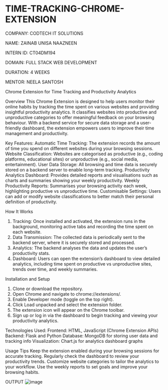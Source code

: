 # TIME-TRACKING-CHROME-EXTENSION
COMPANY: CODTECH IT SOLUTIONS

NAME: ZAINAB UNISA NAAZNEEN

INTERN ID: CT04DM194

DOMAIN: FULL STACK WEB DEVELOPMENT

DURATION: 4 WEEKS

MENTOR: NEELA SANTOSH

Chrome Extension for Time Tracking and Productivity Analytics

Overview
This Chrome Extension is designed to help users monitor their online habits by tracking the time spent on various websites and providing insightful productivity analytics. It classifies websites into productive and unproductive categories to offer meaningful feedback on your browsing behaviour. With a backend service for secure data storage and a user-friendly dashboard, the extension empowers users to improve their time management and productivity.

Key Features:
Automatic Time Tracking: The extension records the amount of time you spend on different websites during your browsing sessions.
Website Classification: Websites are categorised as productive (e.g., coding platforms, educational sites) or unproductive (e.g., social media, entertainment).
User Data Storage: All browsing and time data is securely stored on a backend server to enable long-term tracking.
Productivity Analytics Dashboard: Provides detailed reports and visualisations such as charts and summaries showing your weekly productivity.
Weekly Productivity Reports: Summarises your browsing activity each week, highlighting productive vs unproductive time.
Customisable Settings: Users can add or modify website classifications to better match their personal definition of productivity.

How It Works
1. Tracking: Once installed and activated, the extension runs in the background, monitoring active tabs and recording the time spent on each website.
2. Data Transmission: The collected data is periodically sent to the backend server, where it is securely stored and processed.
3. Analytics: The backend analyses the data and updates the user’s productivity stats.
4. Dashboard: Users can open the extension’s dashboard to view detailed analytics, including time spent on productive vs unproductive sites, trends over time, and weekly summaries.

Installation and Setup
1. Clone or download the repository.
2. Open Chrome and navigate to chrome://extensions/.
3. Enable Developer mode (toggle on the top right).
4. Click Load unpacked and select the extension folder.
5. The extension icon will appear on the Chrome toolbar.
6. Sign up or log in via the dashboard to begin tracking and viewing your productivity analytics.

Technologies Used:
Frontend: HTML, JavaScript (Chrome Extension APIs)
Backend: Flask and Python
Database: MongoDB for storing user data and tracking info
Visualization: Chart.js for analytics dashboard graphs


Usage Tips
Keep the extension enabled during your browsing sessions for accurate tracking.
Regularly check the dashboard to review your productivity trends.
Customize website categories to tailor the analytics to your workflow.
Use the weekly reports to set goals and improve your browsing habits.

OUTPUT
![image](https://github.com/user-attachments/assets/da2508fc-4053-4255-82a2-a00d596c6a77)
